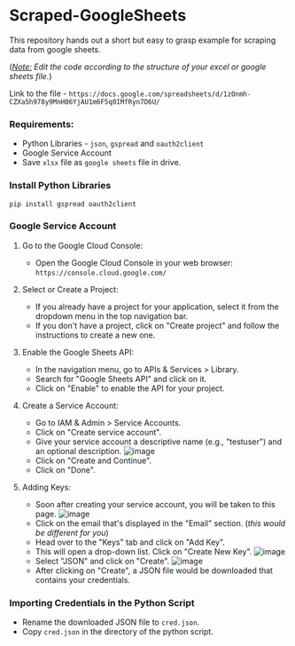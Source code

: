 # Scraped-GoogleSheets
This repository hands out a short but easy to grasp example for scraping data from google sheets.

(<i><ins>Note:</ins>  Edit the code according to the structure of your excel or google sheets file.</i>)

Link to the file - `https://docs.google.com/spreadsheets/d/1zOnmh-CZXa5h978y9MnH06YjAU1m6F5q0IMfRyn7D6U/`

### Requirements:
- Python Libraries - `json`, `gspread` and `oauth2client`
- Google Service Account
- Save `xlsx` file as `google sheets` file in drive.

### Install Python Libraries
```
pip install gspread oauth2client
```

### Google Service Account

1. Go to the Google Cloud Console:
   - Open the Google Cloud Console in your web browser: `https://console.cloud.google.com/`

2. Select or Create a Project:
   - If you already have a project for your application, select it from the dropdown menu in the top navigation bar.
   - If you don't have a project, click on "Create project" and follow the instructions to create a new one.
     
3. Enable the Google Sheets API:
   - In the navigation menu, go to APIs & Services > Library.
   - Search for "Google Sheets API" and click on it.
   - Click on "Enable" to enable the API for your project.
     
4. Create a Service Account:
   - Go to IAM & Admin > Service Accounts.
   - Click on "Create service account".
   - Give your service account a descriptive name (e.g., "testuser") and an optional description.
     ![image](https://github.com/akarsh0913/Scraped-GoogleSheets/assets/134067749/e1d0397d-a93c-417b-8ee8-5312003e92e9)
   - Click on "Create and Continue".
   - Click on "Done".

5. Adding Keys:
   - Soon after creating your service account, you will be taken to this page.
     ![image](https://github.com/akarsh0913/Scraped-GoogleSheets/assets/134067749/fe1aadd7-8f03-4187-a2e6-1709f9ecaa48)
   - Click on the email that's displayed in the "Email" section. (<i>this would be different for you</i>)
   - Head over to the "Keys" tab and click on "Add Key".
   - This will open a drop-down list. Click on "Create New Key".
     ![image](https://github.com/akarsh0913/Scraped-GoogleSheets/assets/134067749/6316638f-cbb9-462f-8a88-db15f2c96432)
   - Select "JSON" and click on "Create".
     ![image](https://github.com/akarsh0913/Scraped-GoogleSheets/assets/134067749/2ca94761-5fe0-4f2f-9892-27454dcf85eb)
   - After clicking on "Create", a JSON file would be downloaded that contains your credentials.

### Importing Credentials in the Python Script

- Rename the downloaded JSON file to `cred.json`.
- Copy `cred.json` in the directory of the python script.
  
   


